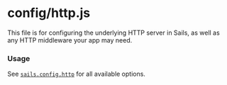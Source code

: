 # config/http.js

This file is for configuring the underlying HTTP server in Sails, as well as any HTTP middleware your app may need.

### Usage

See [`sails.config.http`](http://sailsjs.com/documentation/reference/configuration/sails-config-http) for all available options.

<docmeta name="displayName" value="http.js">

